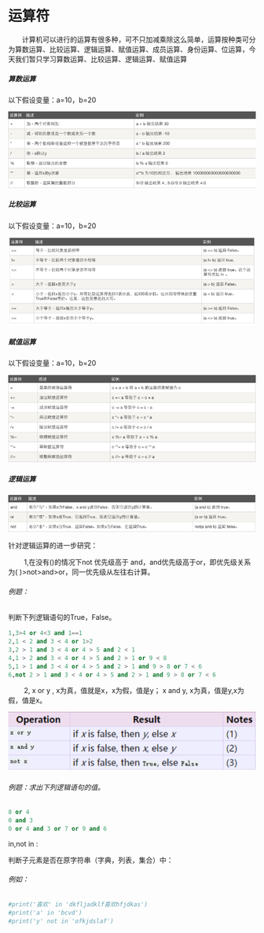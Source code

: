 运算符
=======

　　计算机可以进行的运算有很多种，可不只加减乘除这么简单，运算按种类可分为算数运算、比较运算、逻辑运算、赋值运算、成员运算、身份运算、位运算，今天我们暂只学习算数运算、比较运算、逻辑运算、赋值运算

##### 算数运算

以下假设变量：a=10，b=20

![](./images/988316-20170918164114681-450791355.png)  

##### 比较运算

以下假设变量：a=10，b=20

![](./images/988316-20170918164140775-1955239387.png) 

##### 赋值运算

以下假设变量：a=10，b=20

![](./images/988316-20170918164210728-1331769834.png) 

##### 逻辑运算

![](./images/988316-20170918164226540-2018438327.png) 

针对逻辑运算的进一步研究：

　　  1,在没有()的情况下not 优先级高于 and，and优先级高于or，即优先级关系为( )>not>and>or，同一优先级从左往右计算。

###### 例题：

判断下列逻辑语句的True，False。

```python
1,3>4 or 4<3 and 1==1
2,1 < 2 and 3 < 4 or 1>2 
3,2 > 1 and 3 < 4 or 4 > 5 and 2 < 1
4,1 > 2 and 3 < 4 or 4 > 5 and 2 > 1 or 9 < 8
5,1 > 1 and 3 < 4 or 4 > 5 and 2 > 1 and 9 > 8 or 7 < 6
6,not 2 > 1 and 3 < 4 or 4 > 5 and 2 > 1 and 9 > 8 or 7 < 6
```

　　    2,  x or y , x为真，值就是x，x为假，值是y；
            x and y, x为真，值是y,x为假，值是x。

![](./images/988316-20170918155316712-501488538.png) 

###### 例题：求出下列逻辑语句的值。

```python
8 or 4
0 and 3
0 or 4 and 3 or 7 or 9 and 6
```

in,not in :

判断子元素是否在原字符串（字典，列表，集合）中：

###### 例如：

```python
#print('喜欢' in 'dkfljadklf喜欢hfjdkas')
#print('a' in 'bcvd')
#print('y' not in 'ofkjdslaf')
```




